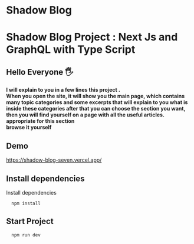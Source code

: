 # Shadow Blog

<h1> Shadow Blog Project : Next Js and GraphQL with Type Script </h1>

## Hello Everyone 🖐

<h4>
 I will explain to you in a few lines this project . <br/>
When you open the site, it will show you the main page, which contains many topic categories and some excerpts that will explain to you what is inside these categories after that you can choose the section you want, then you will find yourself on a page with all the useful articles. appropriate for this section

   <br/>
  browse it yourself
 </h4>

## Demo

https://shadow-blog-seven.vercel.app/

## Install dependencies

Install dependencies

```
  npm install
```

## Start Project

```
  npm run dev
```
